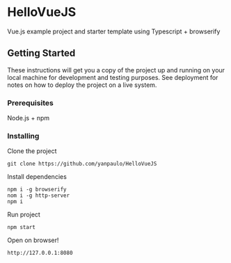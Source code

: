 # HelloVueJS

Vue.js example project and starter template using Typescript + browserify

## Getting Started

These instructions will get you a copy of the project up and running on your local machine for development and testing purposes. See deployment for notes on how to deploy the project on a live system.

### Prerequisites

Node.js + npm

### Installing

Clone the project

```
git clone https://github.com/yanpaulo/HelloVueJS
```

Install dependencies
```
npm i -g browserify
nom i -g http-server
npm i
```

Run project
```
npm start
```

Open on browser!
```
http://127.0.0.1:8080

```

